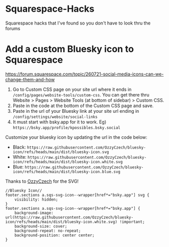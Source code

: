 # Squarespace-Hacks
Squarespace hacks that I've found so you don't have to look thru the forums

# Add a custom Bluesky icon to Squarespace
https://forum.squarespace.com/topic/260721-social-media-icons-can-we-change-them-and-how

1. Go to Custom CSS page on your site url where it ends in `/config/pages/website-tools/custom-css`. You can get there thru Website > Pages > Website Tools (at bottom of sidebar) > Custom CSS.
2. Paste in the code at the bottom of the Custom CSS page and save.
3. Paste in the url of your Bluesky link at your site url ending in `/config/settings/website/social-links`
4. It must start with bsky.app for it to work. Eg) `https://bsky.app/profile/kpossibles.bsky.social`

Customize your bluesky icon by updating the url in the code below:
* Black: `https://raw.githubusercontent.com/OzzyCzech/bluesky-icon/refs/heads/main/dist/bluesky-icon.svg`
* White: `https://raw.githubusercontent.com/OzzyCzech/bluesky-icon/refs/heads/main/dist/bluesky-icon.white.svg`
* Blue: `https://raw.githubusercontent.com/OzzyCzech/bluesky-icon/refs/heads/main/dist/bluesky-icon.blue.svg`

Thanks to [OzzyCzech](https://github.com/OzzyCzech/bluesky-icon) for the SVG!
```
//Bluesky Icon//
footer.sections a.sqs-svg-icon--wrapper[href*="bsky.app"] svg {
    visibility: hidden;
}
footer.sections a.sqs-svg-icon--wrapper[href*="bsky.app"] {
    background-image: url(https://raw.githubusercontent.com/OzzyCzech/bluesky-icon/refs/heads/main/dist/bluesky-icon.white.svg) !important;
    background-size: cover;
    background-repeat: no-repeat;
    background-position: center center;
}
```
